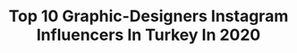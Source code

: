 ---
title: Top 10 Graphic-Designers Instagram Influencers In Turkey In 2020
description: >-
  Find top graphic-designers Instagram influencers in Turkey in 2020. Most popular hashtags: #istanbul #home #23nisan #fethiye.
platform: Instagram
profiles:
  - username: "orhandoganer.artstudio"
    fullname: >-
      Orhan Doganer
    location: "Turkey"
    followers: 2546
    engagement: 2853
    commentsToLikes: 0.124793
    id: ckaovg7y44hru0i78e3u55rit
    verified: false
    hashtags: "#10kas, #portrait, #landscapes, #famousportraits"
  - username: "pikachu_psy"
    fullname: >-
      joastino 💫
    location: "Turkey"
    followers: 5125
    engagement: 2180
    commentsToLikes: 0.154994
    id: ckap34wcv1ksf0i784rd4yvql
    verified: false
    hashtags: "#goa, #drug, #alanwalker, #psytrance"
  - username: "cerentiryaki"
    fullname: >-
      Ceren Tiryaki 🌻
    location: "Turkey"
    followers: 6816
    engagement: 1402
    commentsToLikes: 0.098237
    id: ck0w6l8xv940p0i19k36njc25
    verified: false
    hashtags: "#kitapoku, #evdeg, #justinhouse, #milano"
  - username: "crystal_arts_"
    fullname: >-
      Ş • M u t l u
    location: "Turkey"
    followers: 145310
    engagement: 745
    commentsToLikes: 0.033141
    id: ck8t7htzpguum0j78o75bwg8a
    verified: false
    hashtags: "#wip"
  - username: "_israna"
    fullname: >-
      Esra E.🍀
    location: "Turkey"
    followers: 2950
    engagement: 1696
    commentsToLikes: 0.124351
    id: ckaoyx4hrjew20i7862h1jmya
    verified: false
    hashtags: "#siluetta, #mugla, #fethiye, #23nisan"
  - username: "ahmettahabilgin"
    fullname: >-
      Ahmet Taha Bilgin
    location: "Turkey"
    followers: 21410
    engagement: 395
    commentsToLikes: 0.067120
    id: ck14h6b168r3u0i19xivql2fc
    verified: false
    hashtags: "#beyoglu, #autumn, #home, #yellow"
  - username: "esgimira"
    fullname: >-
      Ezgi Develi💋
    location: "Turkey"
    followers: 521654
    engagement: 166
    commentsToLikes: 0.065191
    id: ck602w26wjljd0i140cropqz6
    verified: false
    hashtags: "#kameraarkas, #as"
  - username: "magn0liaa"
    fullname: >-
      Magnolia Nazemi
    location: "Turkey"
    followers: 12634
    engagement: 1048
    commentsToLikes: 0.025248
    id: ck0vyo1nm4y450i1935qip8mo
    verified: false
    hashtags: "#yolkporn, #flight752, #saveplanet, #saynotoplastic"
  - username: "deniz_ozgenc"
    fullname: >-
      DENİZ ÖZGENÇ
    location: "Turkey"
    followers: 35798
    engagement: 284
    commentsToLikes: 0.062825
    id: ck0vvmkwapsbh0i19s0y8gly4
    verified: false
    hashtags: "#manicuretop, #love, #photography, #nailprodigy"
  - username: "efas"
    fullname: >-
      İbrahim Eraslan Efas
    location: "Turkey"
    followers: 2382
    engagement: 979
    commentsToLikes: 0.068530
    id: ck0udw7uck07h0i19b9uxa6tm
    verified: false
    hashtags: "#graphicdesign, #genc, #utkuan, #font"
---